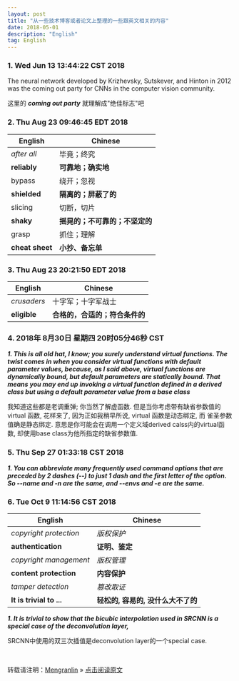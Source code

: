 ```yaml
---
layout: post
title: "从一些技术博客或者论文上整理的一些跟英文相关的内容"
date: 2018-05-01 
description: "English"
tag: English
---
```


### 1. Wed Jun 13 13:44:22 CST 2018

The neural network developed by Krizhevsky, Sutskever, and Hinton in 2012 was the coming out party for CNNs in the computer vision community.

这里的 ___coming out party___ 就理解成"绝佳标志"吧


### 2. Thu Aug 23 09:46:45 EDT 2018


|     English                               | Chinese                               |
| ------------                              | ------------------------------        |
| _after all_                                 |     毕竟；终究                      |
| __reliably__                                  | __可靠地；确实地__                    |
| bypass                                    |     绕开；忽视                        |
| __shielded__                                  | __隔离的；屏蔽了的__                    |
| slicing                                   |     切断，切片                        |
| __shaky__                                     | __摇晃的；不可靠的；不坚定的__      |
| grasp                                     |     抓住；理解                        |
| __cheat sheet__                           | __小抄、备忘单__      |
 
### 3. Thu Aug 23 20:21:50 EDT 2018

|     English                               | Chinese                               |
| ------------                              | ------------------------------        |
| _crusaders_                                 |     十字军；十字军战士                |
| __eligible__                                | __合格的，合适的；符合条件的__          |

### 4. 2018年 8月30日 星期四 20时05分46秒 CST

___1. This is all old hat, I know; you surely understand virtual functions. The twist comes in when you consider virtual functions with default
parameter values, because, as I said above, virtual functions are dynamically bound, but default parameters are statically bound. That
means you may end up invoking a virtual function defined in a derived class but using a default parameter value from a base class___

我知道这些都是老调重弹; 你当然了解虚函数. 但是当你考虑带有缺省参数值的virtual 函数, 花样来了, 因为正如我稍早所说, virtual 函数是动态绑定, 而
雀圣参数值确是静态绑定. 意思是你可能会在调用一个定义域derived calss内的virtual函数, 却使用base class为他所指定的缺省参数值.

### 5. Thu Sep 27 01:33:18 CST 2018

___1. You can abbreviate many frequently used command options that are preceded by 2 dashes (--) to just 1 dash
and the first letter of the option. So --name and -n are the same, and --envs and -e are the same.___

### 6. Tue Oct  9 11:14:56 CST 2018

|     English                               | Chinese                               |
| ------------                              | ------------------------------        |
| _copyright protection_                                 |     _版权保护_                |
| __authentication__                                | __证明、鉴定__          |
| _copyright management_                                 |     _版权管理_                |
| __content protection__                                | __内容保护__          |
| _tamper detection_                                 |     _篡改取证_                |
| __It is trivial to ...__                                | __轻松的, 容易的, 没什么大不了的__          |

___1. It is trivial to show that the bicubic interpolation used in SRCNN is a special case of the deconvolution layer,___

SRCNN中使用的双三次插值是deconvolution layer的一个special case.

<br>

转载请注明：[Mengranlin](https://lmrshare.github.io) » [点击阅读原文](https://lmrshare.github.io/2015/09/iOS9_Note/) 
